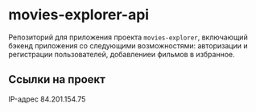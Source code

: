 

# movies-explorer-api
Репозиторий для приложения проекта `movies-explorer`, включающий  бэкенд приложения со следующими возможностями: авторизации и регистрации пользователей, добавлениеи фильмов в избранное. 

## Ссылки на проект

IP-адрес 84.201.154.75

